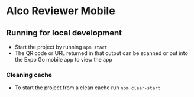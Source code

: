 # Alco Reviewer Mobile

## Running for local development

- Start the project by running ```npm start```
- The QR code or URL returned in that output can be scanned or put into the Expo Go mobile app to view the app

### Cleaning cache

- To start the project from a clean cache run ```npm clear-start```
